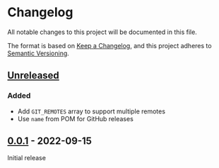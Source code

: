 # Changelog

All notable changes to this project will be documented in this file.

The format is based on [Keep a Changelog](https://keepachangelog.com/en/1.0.0/), and this project adheres to [Semantic Versioning](https://semver.org/spec/v2.0.0.html).

## [Unreleased]

### Added

- Add `GIT_REMOTES` array to support multiple remotes
- Use `name` from POM for GitHub releases

## [0.0.1] - 2022-09-15

Initial release

<!---
## Template

### Added

- for new features

### Changed

- for changes in existing functionality

### Fixed

- for any bug fixes

### Security

- in case of vulnerabilities

### Deprecated

- for soon-to-be removed features

### Removed

- for now removed features

### Upgrades

- for dependency upgrades
--->

[Unreleased]: https://github.com/hpehl/maven-multi-module-template/compare/v0.0.1...HEAD
[0.0.1]: https://github.com/hpehl/maven-multi-module-template/compare/vTemplate...v0.0.1
